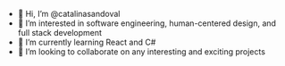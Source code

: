 - 👋 Hi, I’m @catalinasandoval
- 👀 I’m interested in software engineering, human-centered design, and full stack development
- 🌱 I’m currently learning React and C#
- 💞️ I’m looking to collaborate on any interesting and exciting projects

<!---
catalinasandoval/catalinasandoval is a ✨ special ✨ repository because its `README.md` (this file) appears on your GitHub profile.
You can click the Preview link to take a look at your changes.
--->
